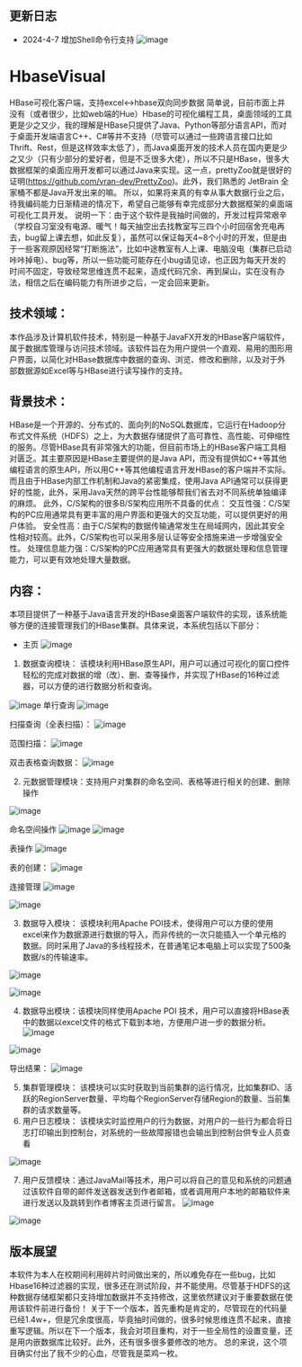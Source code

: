 ## 更新日志
- 2024-4-7 增加Shell命令行支持
![image](https://github.com/LoneRanger1029/HbaseVisual/assets/107778802/4325918b-c76b-4c55-aca6-fd9308090c59)

# HbaseVisual
HBase可视化客户端，支持excel<->hbase双向同步数据
简单说，目前市面上并没有（或者很少，比如web端的Hue）Hbase的可视化编程工具，桌面领域的工具更是少之又少，我的理解是HBase只提供了Java、Python等部分语言API，而对于桌面开发端语言C++、C#等并不支持（尽管可以通过一些跨语言接口比如Thrift、Rest，但是这样效率太低了），而Java桌面开发的技术人员在国内更是少之又少（只有少部分的爱好者，但是不乏很多大佬），所以不只是HBase，很多大数据框架的桌面应用开发都可以通过Java来实现。这一点，prettyZoo就是很好的证明(https://github.com/vran-dev/PrettyZoo)。此外，我们熟悉的 JetBrain 全家桶不都是Java开发出来的嘛。
所以，如果将来真的有幸从事大数据行业之后，待我编码能力日渐精进的情况下，希望自己能够有幸完成部分大数据框架的桌面端可视化工具开发。
说明一下：由于这个软件是我抽时间做的，开发过程异常艰辛（学校自习室没有电源、暖气！每天抽空出去找教室写三四个小时回宿舍充电再去，bug留上课去想，如此反复），虽然可以保证每天4~8个小时的开发，但是由于一些客观原因经常“打断施法”，比如中途教室有人上课、电脑没电（集群已启动咔咔掉电）、bug等，所以一些功能可能存在小bug请见谅，也正因为每天开发的时间不固定，导致经常思维连贯不起来，造成代码冗余、再到屎山，实在没有办法，相信之后在编码能力有所进步之后，一定会回来更新。
## 技术领域：
本作品涉及计算机软件技术，特别是一种基于JavaFX开发的HBase客户端软件，属于数据库管理与访问技术领域。该软件旨在为用户提供一个直观、易用的图形用户界面，以简化对HBase数据库中数据的查询、浏览、修改和删除，以及对于外部数据源如Excel等与HBase进行读写操作的支持。
## 背景技术：
HBase是一个开源的、分布式的、面向列的NoSQL数据库，它运行在Hadoop分布式文件系统（HDFS）之上，为大数据存储提供了高可靠性、高性能、可伸缩性的服务。尽管HBase具有非常强大的功能，但目前市场上的HBase客户端工具相对匮乏。其主要原因是HBase主要提供的是Java API，而没有提供如C++等其他编程语言的原生API，所以用C++等其他编程语言开发HBase的客户端并不实际。而且由于HBase内部工作机制和Java的紧密集成，使用Java API通常可以获得更好的性能，此外，采用Java天然的跨平台性能够帮我们省去对不同系统单独编译的麻烦。
此外，C/S架构的很多B/S架构应用所不具备的优点：
交互性强：C/S架构的PC应用通常具有更丰富的用户界面和更强大的交互功能，可以提供更好的用户体验。
安全性高：由于C/S架构的数据传输通常发生在局域网内，因此其安全性相对较高。此外，C/S架构也可以采用多层认证等安全措施来进一步增强安全性。
处理信息能力强：C/S架构的PC应用通常具有更强大的数据处理和信息管理能力，可以更有效地处理大量数据。
## 内容：
本项目提供了一种基于Java语言开发的HBase桌面客户端软件的实现，该系统能够方便的连接管理我们的HBase集群。具体来说，本系统包括以下部分：
- 主页
![image](https://github.com/LoneRanger1029/HbaseVisual/assets/107778802/55c52617-902e-487a-999a-04272f0e7f7b)
1. 数据查询模块： 该模块利用HBase原生API，用户可以通过可视化的窗口控件轻松的完成对数据的增（改）、删、查等操作，并实现了HBase的16种过滤器，可以方便的进行数据分析和查询。

![image](https://github.com/LoneRanger1029/HbaseVisual/assets/107778802/258924e3-0a69-4d09-aeb8-d5205f3a5f1a)
单行查询
![image](https://github.com/LoneRanger1029/HbaseVisual/assets/107778802/aff50520-0752-42eb-9f7a-c231f50838d6)

扫描查询（全表扫描）：
![image](https://github.com/LoneRanger1029/HbaseVisual/assets/107778802/ef4bf23b-ad5a-44e6-a466-31707327c44d)

范围扫描：
![image](https://github.com/LoneRanger1029/HbaseVisual/assets/107778802/63373ff1-2746-4013-a230-c5f8783bf3f6)

双击表格查询数据：
![image](https://github.com/LoneRanger1029/HbaseVisual/assets/107778802/c78d4df1-1143-496e-8163-f9e47d01228d)

2. 元数据管理模块：支持用户对集群的命名空间、表格等进行相关的创建、删除操作

![image](https://github.com/LoneRanger1029/HbaseVisual/assets/107778802/54900dd9-c84b-48c7-8727-4d91acf2cbf7)

命名空间操作
![image](https://github.com/LoneRanger1029/HbaseVisual/assets/107778802/dbd20de9-f05d-43d9-ac6c-7a1445688156)
![image](https://github.com/LoneRanger1029/HbaseVisual/assets/107778802/12d48788-7ef9-496b-a381-a90f659f74dd)

表操作
![image](https://github.com/LoneRanger1029/HbaseVisual/assets/107778802/adb50b68-4083-4def-aadc-f53988f21d7e)

表的创建：
![image](https://github.com/LoneRanger1029/HbaseVisual/assets/107778802/541e0d63-b387-4857-908d-eb9a4873af5d)

连接管理
![image](https://github.com/LoneRanger1029/HbaseVisual/assets/107778802/9047d400-11f3-4c10-82a2-ad57c02f8261)

![image](https://github.com/LoneRanger1029/HbaseVisual/assets/107778802/0905b108-461a-473c-b1fd-1f6d8ee52551)

3. 数据导入模块： 该模块利用Apache POI技术，使得用户可以方便的使用excel来作为数据源进行数据的导入，而非传统的一次只能插入一个单元格的数据。同时采用了Java的多线程技术，在普通笔记本电脑上可以实现了500条数据/s的传输速率。

![image](https://github.com/LoneRanger1029/HbaseVisual/assets/107778802/fb7b8083-893a-433b-b8dc-812546fe1a97)

![image](https://github.com/LoneRanger1029/HbaseVisual/assets/107778802/1bbcdbf8-14a5-47f2-88c2-c42818fd0422)

4. 数据导出模块：该模块同样使用Apache POI 技术，用户可以直接将HBase表中的数据以excel文件的格式下载到本地，方便用户进一步的数据分析。
![image](https://github.com/LoneRanger1029/HbaseVisual/assets/107778802/ffac83df-83dc-41f5-96fe-7e9c79a92126)

![image](https://github.com/LoneRanger1029/HbaseVisual/assets/107778802/fdfe0575-9f4b-4491-83b0-f611f9d979fd)

导出结果：
![image](https://github.com/LoneRanger1029/HbaseVisual/assets/107778802/1d5f814c-b317-4cf2-b9ac-28b643e38cdf)

5. 集群管理模块： 该模块可以实时获取到当前集群的运行情况，比如集群ID、活跃的RegionServer数量、平均每个RegionServer存储Region的数量、当前集群的请求数量等。
6. 用户日志模块： 该模块实时监控用户的行为数据，对用户的一些行为都会将日志打印输出到控制台，对系统的一些故障报错也会输出到控制台供专业人员查看

![image](https://github.com/LoneRanger1029/HbaseVisual/assets/107778802/35cbd571-0a31-432e-b2a8-675ed1e85e8c)

7. 用户反馈模块：通过JavaMail等技术，用户可以将自己的意见和系统的问题通过该软件自带的邮件发送器发送到作者邮箱，或者调用用户本地的邮箱软件来进行发送以及跳转到作者博客主页进行留言。
![image](https://github.com/LoneRanger1029/HbaseVisual/assets/107778802/3fb4761c-cadd-432b-88ee-e17dd1b32a65)

![image](https://github.com/LoneRanger1029/HbaseVisual/assets/107778802/bdd3306e-329a-4e16-8b2f-556be1706584)

## 版本展望
本软件为本人在校期间利用碎片时间做出来的，所以难免存在一些bug，比如Hbase16种过滤器的实现，很多还在测试阶段，并不能使用。尽管基于HDFS的这种数据存储框架都只支持增加数据并不支持修改，这里依然建议对于重要数据在使用该软件前进行备份！
关于下一个版本，首先重构是肯定的，尽管现在的代码量已经1.4w+，但是冗余度很高，毕竟抽时间做的，很多时候思维连贯不起来，直接重写逻辑。所以在下一个版本，我会对项目重构，对于一些全局性的设置变量，还是用内嵌数据库比较好。此外，还有很多很多要修改的地方。
总的来说，这个项目确实付出了我不少的心血，尽管我是菜鸡一枚。
